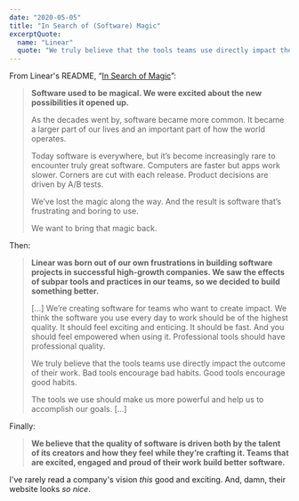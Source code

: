 ```yaml
---
date: "2020-05-05"
title: "In Search of (Software) Magic"
excerptQuote:
  name: "Linear"
  quote: "We truly believe that the tools teams use directly impact the outcome of their work. Bad tools encourage bad habits. Good tools encourage good habits."
---
```


From Linear's README, “[In Search of Magic](https://linear.app/readme)”:

> **Software used to be magical. We were excited about the new possibilities it opened up.**
>
> As the decades went by, software became more common. It became a larger part of our lives and an important part of how the world operates.
>
> Today software is everywhere, but it’s become increasingly rare to encounter truly great software. Computers are faster but apps work slower. Corners are cut with each release. Product decisions are driven by A/B tests.
>
> We’ve lost the magic along the way. And the result is software that’s frustrating and boring to use.
>
> We want to bring that magic back.

Then:

> **Linear was born out of our own frustrations in building software projects in successful high-growth companies. We saw the effects of subpar tools and practices in our teams, so we decided to build something better.**
>
> […] We’re creating software for teams who want to create impact. We think the software you use every day to work should be of the highest quality. It should feel exciting and enticing. It should be fast. And you should feel empowered when using it. Professional tools should have professional quality.
>
> We truly believe that the tools teams use directly impact the outcome of their work. Bad tools encourage bad habits. Good tools encourage good habits.
>
> The tools we use should make us more powerful and help us to accomplish our goals. […]

Finally:

> **We believe that the quality of software is driven both by the talent of its creators and how they feel while they’re crafting it. Teams that are excited, engaged and proud of their work build better software.**

I've rarely read a company's vision _this_ good and exciting. And, damn, their website looks _so nice_.
